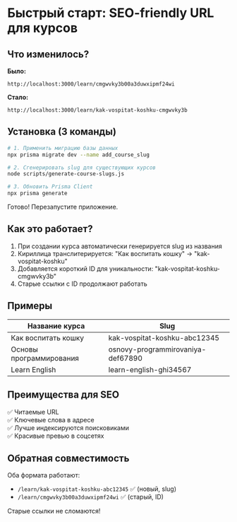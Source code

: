 # Быстрый старт: SEO-friendly URL для курсов

## Что изменилось?

**Было:**

```
http://localhost:3000/learn/cmgwvky3b00a3duwxipmf24wi
```

**Стало:**

```
http://localhost:3000/learn/kak-vospitat-koshku-cmgwvky3b
```

## Установка (3 команды)

```bash
# 1. Применить миграцию базы данных
npx prisma migrate dev --name add_course_slug

# 2. Сгенерировать slug для существующих курсов
node scripts/generate-course-slugs.js

# 3. Обновить Prisma Client
npx prisma generate
```

Готово! Перезапустите приложение.

## Как это работает?

1. При создании курса автоматически генерируется slug из названия
2. Кириллица транслитерируется: "Как воспитать кошку" → "kak-vospitat-koshku"
3. Добавляется короткий ID для уникальности: "kak-vospitat-koshku-cmgwvky3b"
4. Старые ссылки с ID продолжают работать

## Примеры

| Название курса          | Slug                              |
| ----------------------- | --------------------------------- |
| Как воспитать кошку     | kak-vospitat-koshku-abc12345      |
| Основы программирования | osnovy-programmirovaniya-def67890 |
| Learn English           | learn-english-ghi34567            |

## Преимущества для SEO

✅ Читаемые URL  
✅ Ключевые слова в адресе  
✅ Лучше индексируются поисковиками  
✅ Красивые превью в соцсетях

## Обратная совместимость

Оба формата работают:

- `/learn/kak-vospitat-koshku-abc12345` ✅ (новый, slug)
- `/learn/cmgwvky3b00a3duwxipmf24wi` ✅ (старый, ID)

Старые ссылки не сломаются!
